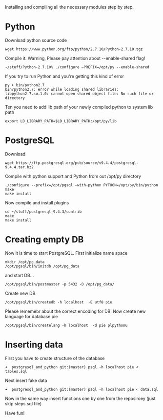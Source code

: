 Installing and compiling all the necessary modules step by step.

# Python

Download python source code

    wget https://www.python.org/ftp/python/2.7.10/Python-2.7.10.tgz
    
Compile it. Warning, Please pay attention about --enable-shared flag!

    ~/stuff/Python-2.7.10% ./configure —PREFIX=/opt/py --enable-shared

If you try to run Python and you're getting this kind of error

    py ➤ bin/python2.7
    bin/python2.7: error while loading shared libraries: libpython2.7.so.1.0: cannot open shared object file: No such file or directory

Ten you need to add lib path of your newly compiled python to system lib path

    export LD_LIBRARY_PATH=$LD_LIBRARY_PATH:/opt/py/lib

    
# PostgreSQL

Download

    wget https://ftp.postgresql.org/pub/source/v9.4.4/postgresql-9.4.4.tar.bz2
    
Compile with python support and Python from out /opt/py directory

    ./configure --prefix=/opt/pgsql —with-python PYTHON=/opt/py/bin/python
    make
    make install
    
Now compile and install plugins

    cd ~/stuff/postgresql-9.4.3/contrib
    make
    make install
    
    
# Creating empty DB

Now it is time to start PostgreSQL. First initialize name space

    mkdir /opt/pg_data
    /opt/pgsql/bin/initdb /opt/pg_data

and start DB...

    /opt/pgsql/bin/postmaster -p 5432 -D /opt/pg_data/
    
Create new DB.

    /opt/pgsql/bin/createdb -h localhost  -E utf8 pie
    
Please rememebr about the correct encoding for DB! Now create new language for database pie

    /opt/pgsql/bin/createlang -h localhost  -d pie plpythonu
    

# Inserting data

First you have to create structure of the database

    ➜  postgresql_and_python git:(master) psql -h localhost pie < tables.sql
    
Next insert fake data

    ➜  postgresql_and_python git:(master) psql -h localhost pie < data.sql
    
Now in the same way insert functions one by one from the reposiroey (just skip steps.sql file)


Have fun!
